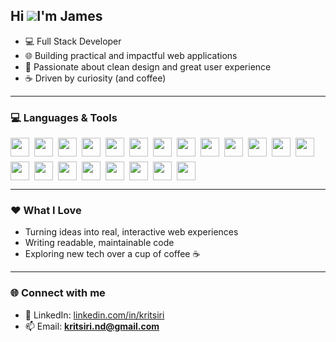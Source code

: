 Hi ![](https://user-images.githubusercontent.com/18350557/176309783-0785949b-9127-417c-8b55-ab5a4333674e.gif)I'm James
---
- 💻 Full Stack Developer  
- 🌐 Building practical and impactful web applications  
- 🎨 Passionate about clean design and great user experience  
- ☕ Driven by curiosity (and coffee)  

---

### 💻 Languages & Tools
<div align="left" style="display: flex; flex-wrap: wrap; gap: 8px;">
  <img width="30" height="30" src="https://skillicons.dev/icons?i=vscode" />
  <img width="30" height="30" src="https://skillicons.dev/icons?i=git" />
  <img width="30" height="30" src="https://skillicons.dev/icons?i=github" />
  <img width="30" height="30" src="https://skillicons.dev/icons?i=html" />
  <img width="30" height="30" src="https://skillicons.dev/icons?i=css" />
  <img width="30" height="30" src="https://skillicons.dev/icons?i=js" />
  <img width="30" height="30" src="https://skillicons.dev/icons?i=ts" />
  <img width="30" height="30" src="https://skillicons.dev/icons?i=react" />
  <img width="30" height="30" src="https://skillicons.dev/icons?i=nextjs" />
  <img width="30" height="30" src="https://skillicons.dev/icons?i=nodejs" />
  <img width="30" height="30" src="https://skillicons.dev/icons?i=express" />
  <img width="30" height="30" src="https://skillicons.dev/icons?i=tailwind" />
  <img width="30" height="30" src="https://skillicons.dev/icons?i=figma" />
  <img width="30" height="30" src="https://skillicons.dev/icons?i=mysql" />
  <img width="30" height="30" src="https://skillicons.dev/icons?i=mongodb" />
  <img width="30" height="30" src="https://skillicons.dev/icons?i=postgres" />
  <img width="30" height="30" src="https://skillicons.dev/icons?i=supabase" />
  <img width="30" height="30" src="https://skillicons.dev/icons?i=vercel" />
  <img width="30" height="30" src="https://skillicons.dev/icons?i=postman" />
  <img width="30" height="30" src="https://skillicons.dev/icons?i=npm" />
  <img width="30" height="30" src="https://skillicons.dev/icons?i=vite" />
</div>

---

### ❤️ What I Love
- Turning ideas into real, interactive web experiences  
- Writing readable, maintainable code  
- Exploring new tech over a cup of coffee ☕  

---

### 🌐 Connect with me
- 💼 LinkedIn: [linkedin.com/in/kritsiri](https://www.linkedin.com/in/kritsiri/)  
- 📫 Email: **kritsiri.nd@gmail.com**
